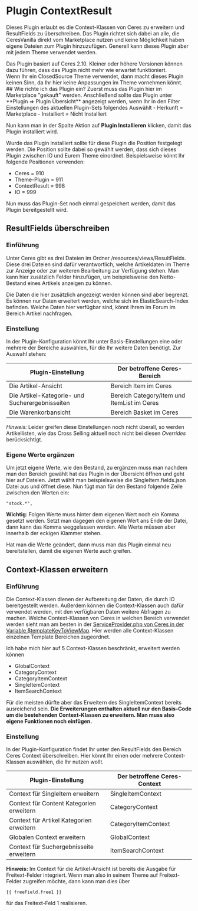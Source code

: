 # Plugin ContextResult

Dieses Plugin erlaubt es die Context-Klassen von Ceres zu erweitern und ResultFields zu überschreiben. Das Plugin richtet sich dabei an alle, die CeresVanilla direkt vom Marketplace nutzen und keine Möglichkeit haben eigene Dateien zum Plugin hinzuzufügen. Generell kann dieses Plugin aber mit jedem Theme verwendet werden.

<div class="alert alert-warning" role="alert">
Das Plugin basiert auf Ceres 2.10. Kleiner oder höhere Versionen können dazu führen, dass das Plugin nicht mehr wie erwartet funktioniert.
</div>

<div class="alert alert-warning" role="alert">
Wenn Ihr ein ClosedSource Theme verwendet, dann macht dieses Plugin keinen Sinn, da Ihr hier keine Anpassungen im Theme vornehmen könnt.
</div>
## Wie richte ich das Plugin ein?
Zuerst muss das Plugin hier im Marketplace "gekauft" werden. Anschließend sollte das Plugin unter **Plugin => Plugin Übersicht** angezeigt werden, wenn Ihr in den Filter Einstellungen des aktuellen Plugin-Sets folgendes Auswählt
- Herkunft = Marketplace
- Installiert = Nicht Installiert

Nun kann man in der Spalte Aktion auf **Plugin Installieren** klicken, damit das Plugin installiert wird.

Wurde das Plugin installiert sollte für diese Plugin die Position festgelegt werden. Die Position sollte dabei so gewählt werden, dass sich dieses Plugin zwischen IO und Eurem Theme einordnet. Beispielsweise könnt Ihr folgende Positionen verwenden:

- Ceres = 910
- Theme-Plugin = 911
- ContextResult = 998
- IO = 999

Nun muss das Plugin-Set noch einmal gespeichert werden, damit das Plugin bereitgestellt wird.

## ResultFields überschreiben
### Einführung
Unter Ceres gibt es drei Dateien im Ordner /resources/views/ResultFields. Diese drei Dateien sind dafür verantwortlich, welche Artikeldaten im Theme zur Anzeige oder zur weiteren Bearbeitung zur Verfügung stehen. Man kann hier zusätzlich Felder hinzufügen, um beispielsweise den Netto-Bestand eines Artikels anzeigen zu können.

Die Daten die hier zusätzlich angezeigt werden können sind aber begrenzt. Es können nur Daten erweitert werden, welche sich im ElasticSearch-Index befinden. Welche Daten hier verfügbar sind, könnt Ihrem im Forum im Bereich Artikel nachfragen.

### Einstellung
In der Plugin-Konfiguration könnt Ihr unter Basis-Einstellungen eine oder mehrere der Bereiche auswählen, für die Ihr weitere Daten benötigt. Zur Auswahl stehen:

<table>
<thead>
<th>Plugin-Einstellung</th>
<th>Der betroffene Ceres-Bereich</th>
</thead>
<tr>
<td>Die Artikel-Ansicht</td>
<td>Bereich Item im Ceres</td>
</tr>
<tr>
<td>Die Artikel-Kategorie- und Sucherergebnisseiten</td>
<td>Bereich Category/Item und ItemList im Ceres</td>
</tr>
<tr>
<td>Die Warenkorbansicht</td>
<td>Bereich Basket im Ceres</td>
</tr>
</table>

_Hinweis:_
Leider greifen diese Einstellungen noch nicht überall, so werden Artikellisten, wie das Cross Selling aktuell noch nicht bei diesen _Overrides_ berücksichtigt.

### Eigene Werte ergänzen
Um jetzt eigene Werte, wie den Bestand, zu ergänzen muss man nachdem man den Bereich gewählt hat das Plugin in der Übersicht öffnen und geht hier auf Dateien. Jetzt wählt man beispielsweise die SingleItem.fields.json Datei aus und öffnet diese. Nun fügt man für den Bestand folgende Zeile zwischen den Werten ein:

    "stock.*",

**Wichtig**: Folgen Werte muss hinter dem eigenen Wert noch ein Komma gesetzt werden. Setzt man dagegen den eigenen Wert ans Ende der Datei, dann kann das Komma weggelassen werden. Alle Werte müssen aber innerhalb der eckigen Klammer stehen.

Hat man die Werte geändert, dann muss man das Plugin einmal neu bereitstellen, damit die eigenen Werte auch greifen.

## Context-Klassen erweitern
### Einführung
Die Context-Klassen dienen der Aufbereitung der Daten, die durch IO bereitgestellt werden. Außerdem können die Context-Klassen auch dafür verwendet werden, mit den verfügbaren Daten weitere Abfragen zu machen. Welche Context-Klassen von Ceres in welchen Bereich verwendet werden sieht man am besten in der [ServiceProvider.php von Ceres in der Variable $templateKeyToViewMap](https://github.com/plentymarkets/plugin-ceres/blob/stable/src/Providers/TemplateServiceProvider.php). Hier werden alle Context-Klassen einzelnen Template Bereichen zugeordnet.

Ich habe mich hier auf 5 Context-Klassen beschränkt, erweitert werden können

* GlobalContext
* CategoryContext
* CategoryItemContext
* SingleItemContext
* ItemSearchContext

Für die meisten dürfte aber das Erweitern des SingleItemContext bereits ausreichend sein.
**Die Erweiterungen enthalten aktuell nur den Basis-Code um die bestehenden Context-Klassen zu erweitern. Man muss also eigene Funktionen noch einfügen.**

### Einstellung
In der Plugin-Konfiguration findet Ihr unter den ResultFields den Bereich Ceres Context überschreiben. Hier könnt Ihr einen oder mehrere Context-Klassen auswählen, die Ihr nutzen wollt.

<table>
<thead>
<th>Plugin-Einstellung</th>
<th>Der betroffene Ceres-Context</th>
</thead>
<tr>
<td>Context für SingleItem erweitern</td>
<td>SingleItemContext</td>
</tr>
<tr>
<td>Context für Content Kategorien erweitern</td>
<td>CategoryContext</td>
</tr>
<tr>
<td>Context für Artikel Kategorien erweitern</td>
<td>CategoryItemContext</td>
</tr>
<tr>
<td>Globalen Context erweitern</td>
<td>GlobalContext</td>
</tr>
<tr>
<td>Context für Suchergebnisseite erweitern</td>
<td>ItemSearchContext</td>
</tr>
</table>

__Hinweis:__
Im Context für die Artikel-Ansicht ist bereits die Ausgabe für Freitext-Felder integriert. Wenn man also in seinem Theme auf Freitext-Felder zugreifen möchte, dann kann man dies über

    {{ freeField.free1 }}

für das Freitext-Feld 1 realisieren.
